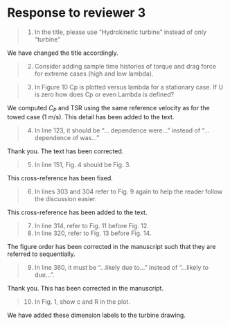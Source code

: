 # Response to reviewer 3

>1. In the title, please use “Hydrokinetic turbine” instead of only “turbine”

We have changed the title accordingly.

>2. Consider adding sample time histories of torque and drag force for extreme cases (high and low lambda).



>3. In Figure 10 Cp is plotted versus lambda for a stationary case. If U is zero how does Cp or even Lambda is defined?

We computed $C_P$ and TSR using the same reference velocity as for the towed
case (1 m/s). This detail has been added to the text.

>4. In line 123, it should be “… dependence were…” instead of “… dependence of was…”

Thank you. The text has been corrected.

>5. In line 151, Fig. 4 should be Fig. 3.

This cross-reference has been fixed.

>6. In lines 303 and 304 refer to Fig. 9 again to help the reader follow the discussion easier.

This cross-reference has been added to the text.

>7. In line 314, refer to Fig. 11 before Fig. 12.
>8. In line 320, refer to Fig. 13 before Fig. 14.

The figure order has been corrected in the manuscript such that they are
referred to sequentially.

>9. In line 360, it must be “…likely due to…” instead of “…likely to due…”.

Thank you. This has been corrected in the manuscript.

>10. In Fig. 1, show c and R in the plot.

We have added these dimension labels to the turbine drawing.
